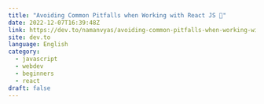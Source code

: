 ```yaml
---
title: "Avoiding Common Pitfalls when Working with React JS 🚫"
date: 2022-12-07T16:39:48Z
link: https://dev.to/namanvyas/avoiding-common-pitfalls-when-working-with-react-js-58pp?utm_medium=RSS&utm_source=news.12bit.vn
site: dev.to
language: English
category:
  - javascript
  - webdev
  - beginners
  - react
draft: false
---
```

